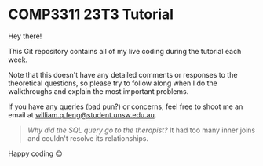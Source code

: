 # COMP3311 23T3 Tutorial

Hey there!

This Git repository contains all of my live coding during the tutorial each week.

Note that this doesn't have any detailed comments or responses to the theoretical questions, so please try to follow along when I do the walkthroughs and explain the most important problems.

If you have any queries (bad pun?) or concerns, feel free to shoot me an email at [william.q.feng@student.unsw.edu.au](mailto:william.q.feng@student.unsw.edu.au).

> _Why did the SQL query go to the therapist?_
> It had too many inner joins and couldn't resolve its relationships.

Happy coding 😊
